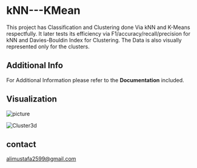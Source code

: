 # kNN---KMean
This project has Classification and Clustering done Via kNN and K-Means respectfully. It later tests its efficiency via F1/accuracy/recall/precision for kNN and Davies-Bouldin Index for Clustering. The Data is also visually represented only for the clusters.

## Additional Info
For Additional Information please refer to the **Documentation** included.

## Visualization

![picture](https://user-images.githubusercontent.com/91639328/150411552-c0dea73d-bc85-4c3e-89a8-031ca3a6822a.png)

![Cluster3d](https://user-images.githubusercontent.com/91639328/150411586-426f9258-04f0-4fb4-8b83-40e1e2aef0f4.png)




## contact 
alimustafa2599@gmail.com
